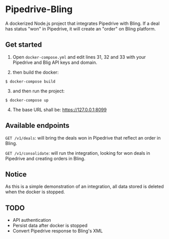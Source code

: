 # Pipedrive-Bling
A dockerized Node.js project that integrates Pipedrive with Bling. If a deal has status "won" in Pipedrive, it will create an "order" on Bling platform.

## Get started

1. Open `docker-compose.yml` and edit lines 31, 32 and 33 with your Pipedrive and Blig API keys and domain.

2. then build the docker:

```$ docker-compose build```

3. and then run the project:

```$ docker-compose up```

4. The base URL shall be: https://127.0.0.1:8099


## Available endpoints

`GET /v1/deals`: will bring the deals won in Pipedrive that reflect an order in Bling.

`GET /v1/consolidate`: will run the integration, looking for won deals in Pipedrive and creating orders in Bling.

## Notice
As this is a simple demonstration of an integration, all data stored is deleted when the docker is stopped.

## TODO
- API authentication
- Persist data after docker is stopped
- Convert Pipedrive response to Bling's XML
